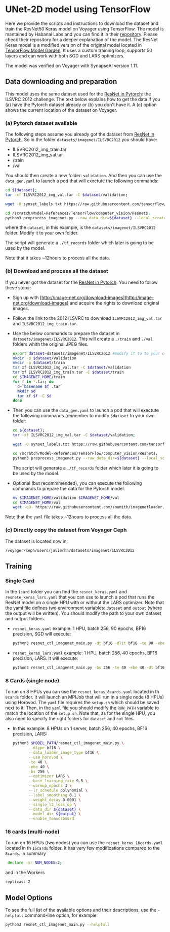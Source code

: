 # UNet-2D model using TensorFlow

Here we provide the scripts and instructions to download the dataset and train the ResNet50 Keras model on Voyager using TensorFlow.  The model is mantained by Habanai Labs and you can find it in their [repository](https://github.com/HabanaAI/Model-References/tree/1.11.0/TensorFlow/computer_vision/Resnets/resnet_keras). Please check their repository for a deeper explanation of the model. The ResNet Keras model is a modified version of the original model located in [TensorFlow Model Garden](https://github.com/tensorflow/models/tree/master/official/legacy/image_classification/resnet). It uses a custom training loop, supports 50 layers and can work with both SGD and LARS optimizers.

The model was verified on Voyager with SynapseAI version 1.11.

## Data downloading and preparation

This model uses the same dataset used for the [ResNet in Pytorch](PyTorch/computer_vision/classification/torchvision): the ILSVRC 2012 challenge. The text below explains how to get the data if you (a) have the Pytorch dataset already or (b) you don't have it. A (c) option shows the current location of the dataset on Voyager.

### (a) Pytorch dataset available
The following steps assume you already got the dataset from [ResNet in Pytorch](PyTorch/computer_vision/classification/torchvision). So in the folder `datasets/imagenet/ILSVRC2012` you should have:
- ILSVRC2012_img_train.tar
- ILSVRC2012_img_val.tar 
- /train
- /val

You should then create a new folder: `validation`. And then you can use the `data_gen.yaml` to launch a pod that will exectute the following commands:
```bash
cd ${dataset};
tar -xf ILSVRC2012_img_val.tar -C $dataset/validation;

wget -O synset_labels.txt https://raw.githubusercontent.com/tensorflow/models/master/research/slim/datasets/imagenet_2012_validation_synset_labels.txt;

cd /scratch/Model-References/TensorFlow/computer_vision/Resnets;
python3 preprocess_imagenet.py --raw_data_dir=${dataset} --local_scratch_dir=${dataset}/tf_records;
```
where the `dataset`, in this example, is the `datasets/imagenet/ILSVRC2012` folder. Modify it to your own folder.

The script will generate a `./tf_records` folder which later is going to be used by the model. 

Note that it takes ~12hours to process all the data.


### (b) Download and process all the dataset
  
If you never got the dataset for the [ResNet in Pytorch](PyTorch/computer_vision/classification/torchvision). You need to follow these steps:
- Sign up with [http://image-net.org/download-images](http://image-net.org/download-images) and acquire the rights to download original images.
- Follow the link to the 2012 ILSVRC to download `ILSVRC2012_img_val.tar` and `ILSVRC2012_img_train.tar`.
- Use the below commands to prepare the dataset in `datasets/imagenet/ILSVRC2012`. This will create a `./train` and `./val` folders whith the original JPEG files.
  ```bash
  export dataset=datasets/imagenet/ILSVRC2012 #modify it to to your own folder
  mkdir -p $dataset/validation
  mkdir -p $dataset/train
  tar xf ILSVRC2012_img_val.tar -C $dataset/validation
  tar xf ILSVRC2012_img_train.tar -C $dataset/train
  cd $IMAGENET_HOME/train
  for f in *.tar; do
    d=`basename $f .tar`
    mkdir $d
    tar xf $f -C $d
  done
  ```  
- Then you can use the `data_gen.yaml` to launch a pod that will exectute the following commands (remember to modify `$dataset` to your own folder:
  ```bash
  cd ${dataset};
  tar -xf ILSVRC2012_img_val.tar -C $dataset/validation;

  wget -O synset_labels.txt https://raw.githubusercontent.com/tensorflow/models/master/research/slim/datasets/imagenet_2012_validation_synset_labels.txt;

  cd /scratch/Model-References/TensorFlow/computer_vision/Resnets;
  python3 preprocess_imagenet.py --raw_data_dir=${dataset} --local_scratch_dir=${dataset}/tf_records;
  ```
  The script will generate a `./tf_records` folder which later it is going to be used by the model.

- Optional (but recommmended), you can execute the following commands to prepare the data for the Pytorch model. 
  ```bash
  mv $IMAGENET_HOME/validation $IMAGENET_HOME/val
  cd $IMAGENET_HOME/val
  wget -qO- https://raw.githubusercontent.com/soumith/imagenetloader.torch/master/valprep.sh | bash
  ```
Note that the `yaml` file takes ~12hours to process all the data.


### (c) Directly copy the dataset from Voyager Ceph

The dataset is located now in:
```bash
/voyager/ceph/users/javierhn/datasets/imagenet/ILSVRC2012
```

## Training
### Single Card

In the `1card` folder you can find the `resnet_keras.yaml` and `resnete_keras_lars.yaml` that you can use to launch a pod that runs the ResNet model on a single HPU with or without the LARS optimizer. Note that the yaml file defines two environment variables: `dataset` and `output` (where the output will be written). You should modify the path to your own dataset and output folders.

- `resnet_keras.yaml` example: 1 HPU, batch 256, 90 epochs, BF16 precision, SGD will execute:
  ```bash
  python3 resnet_ctl_imagenet_main.py -dt bf16 -dlit bf16 -te 90 -ebe 90 -bs 256 --data_dir ${dataset} --model_dir ${output} --enable_tensorboard
  ```

- `resnet_keras_lars.yaml` example: 1 HPU, batch 256, 40 epochs, BF16 precision, LARS. It will execute:
  ```bash
  python3 resnet_ctl_imagenet_main.py -bs 256 -te 40 -ebe 40 -dt bf16 --data_dir ${dataset} --model_dir ${output} --optimizer LARS --base_learning_rate 2.5 --warmup_epochs 3 --lr_schedule polynomial --label_smoothing 0.1 --weight_decay 0.0001  --single_l2_loss_op --enable_tensorboard;
  ```


### 8 Cards (single node)

To run on 8 HPUs you can use the `resnet_keras_8cards.yaml` located in th `8cards` folder. It will launch an MPIJob that will run in a single node (8 HPUs) using Horovod. The `yaml` file requires the `setup.sh` which should be saved next to it. Then, in the `yaml` file you should modify the `RUN_PATH` variable to match the location of the `setup.sh`. Note that, as for the single HPU, you also need to specify the right folders for `dataset` and `out` files.

- In this example: 8 HPUs on 1 server, batch 256, 40 epochs, BF16 precision, LARS:   
  ```bash
  python3 $MODEL_PATH/resnet_ctl_imagenet_main.py \
         --dtype bf16 \
         --data_loader_image_type bf16 \
         --use_horovod \
         -te 40 \
         -ebe 40 \
         -bs 256 \
         --optimizer LARS \
         --base_learning_rate 9.5 \
         --warmup_epochs 3 \
         --lr_schedule polynomial \
         --label_smoothing 0.1 \
         --weight_decay 0.0001 \
         --single_l2_loss_op \
         --data_dir ${dataset} \
         --model_dir ${output} \
         --enable_tensorboard
  ```
### 16 cards (multi-node)

To run on 16 HPUs (two nodes) you can use the `resnet_keras_16cards.yaml` located in th `16cards` folder. It has very few modifications compared to the `8cards`. In summary
```bash
 declare -xr NUM_NODES=2;
```
and in the Workers
```bash
replicas: 2
```



## Model Options
To see the full list of the available options and their descriptions, use the `-helpfull` command-line option, for example:
```bash
python3 resnet_ctl_imagenet_main.py --helpfull
```
